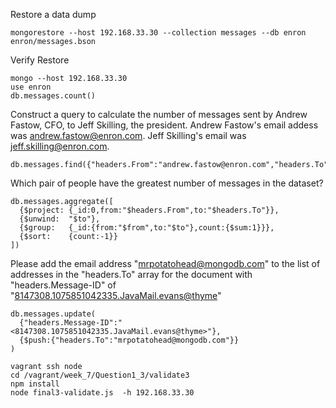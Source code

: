 
Restore a data dump

    mongorestore --host 192.168.33.30 --collection messages --db enron enron/messages.bson

Verify Restore

    mongo --host 192.168.33.30
    use enron
    db.messages.count()

Construct a query to calculate the number of messages sent by Andrew Fastow, CFO, to Jeff Skilling, the president. Andrew Fastow's email addess was andrew.fastow@enron.com. Jeff Skilling's email was jeff.skilling@enron.com.

    db.messages.find({"headers.From":"andrew.fastow@enron.com","headers.To":"jeff.skilling@enron.com"}).count()

Which pair of people have the greatest number of messages in the dataset?

    db.messages.aggregate([
      {$project: {_id:0,from:"$headers.From",to:"$headers.To"}},
      {$unwind:  "$to"},
      {$group:   {_id:{from:"$from",to:"$to"},count:{$sum:1}}},
      {$sort:    {count:-1}}
    ])

Please add the email address "mrpotatohead@mongodb.com" to the list of addresses in the "headers.To" array for the document with "headers.Message-ID" of "<8147308.1075851042335.JavaMail.evans@thyme>"

    db.messages.update(
      {"headers.Message-ID":"<8147308.1075851042335.JavaMail.evans@thyme>"},
      {$push:{"headers.To":"mrpotatohead@mongodb.com"}}
    )

    vagrant ssh node
    cd /vagrant/week_7/Question1_3/validate3
    npm install
    node final3-validate.js  -h 192.168.33.30

